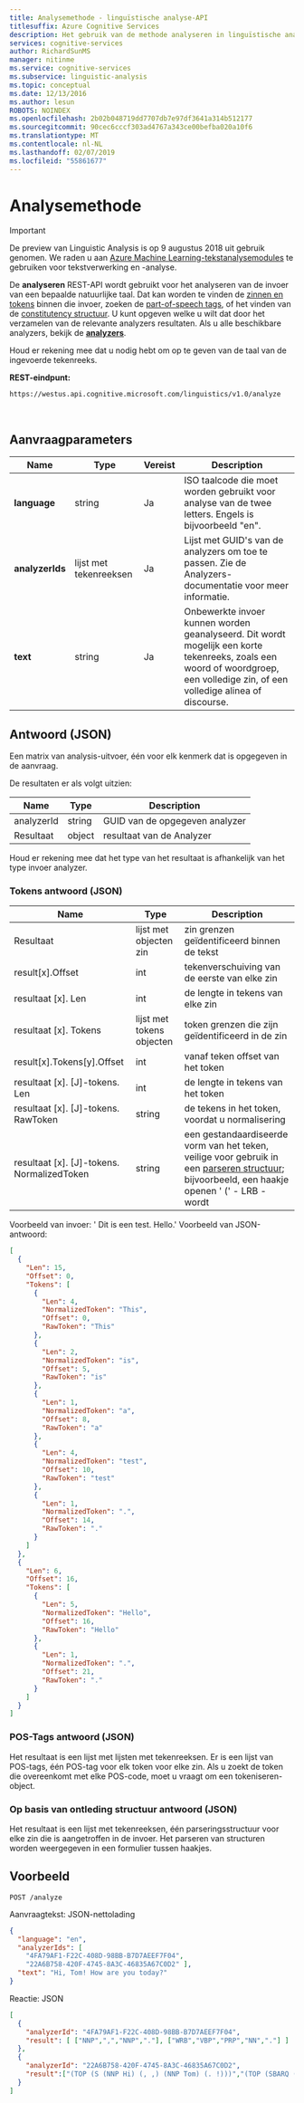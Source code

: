 ```yaml
---
title: Analysemethode - linguïstische analyse-API
titlesuffix: Azure Cognitive Services
description: Het gebruik van de methode analyseren in linguïstische analyse-API voor het analyseren van bepaalde invoer van natuurlijke taal.
services: cognitive-services
author: RichardSunMS
manager: nitinme
ms.service: cognitive-services
ms.subservice: linguistic-analysis
ms.topic: conceptual
ms.date: 12/13/2016
ms.author: lesun
ROBOTS: NOINDEX
ms.openlocfilehash: 2b02b048719dd7707db7e97df3641a314b512177
ms.sourcegitcommit: 90cec6cccf303ad4767a343ce00befba020a10f6
ms.translationtype: MT
ms.contentlocale: nl-NL
ms.lasthandoff: 02/07/2019
ms.locfileid: "55861677"
---
```

# <a name="analyze-method"></a>Analysemethode

> [!IMPORTANT]
> De preview van Linguistic Analysis is op 9 augustus 2018 uit gebruik genomen. We raden u aan [Azure Machine Learning-tekstanalysemodules](https://docs.microsoft.com/azure/machine-learning/studio-module-reference/text-analytics) te gebruiken voor tekstverwerking en -analyse.

De **analyseren** REST-API wordt gebruikt voor het analyseren van de invoer van een bepaalde natuurlijke taal.
Dat kan worden te vinden de [zinnen en tokens](Sentences-and-Tokens.md) binnen die invoer, zoeken de [part-of-speech tags](POS-tagging.md), of het vinden van de [constitutency structuur](Constituency-Parsing.md).
U kunt opgeven welke u wilt dat door het verzamelen van de relevante analyzers resultaten.
Als u alle beschikbare analyzers, bekijk de  **[analyzers](AnalyzersMethod.md)**.

Houd er rekening mee dat u nodig hebt om op te geven van de taal van de ingevoerde tekenreeks.

**REST-eindpunt:**
```
https://westus.api.cognitive.microsoft.com/linguistics/v1.0/analyze
```
<br>

## <a name="request-parameters"></a>Aanvraagparameters

Name | Type | Vereist | Description
-----|-------|----------|------------
**language**    | string | Ja | ISO taalcode die moet worden gebruikt voor analyse van de twee letters. Engels is bijvoorbeeld "en".
**analyzerIds** | lijst met tekenreeksen | Ja | Lijst met GUID's van de analyzers om toe te passen. Zie de Analyzers-documentatie voor meer informatie.
**text**        | string | Ja | Onbewerkte invoer kunnen worden geanalyseerd. Dit wordt mogelijk een korte tekenreeks, zoals een woord of woordgroep, een volledige zin, of een volledige alinea of discourse.

## <a name="response-json"></a>Antwoord (JSON)

Een matrix van analysis-uitvoer, één voor elk kenmerk dat is opgegeven in de aanvraag.

De resultaten er als volgt uitzien:

Name | Type | Description
-----|------|--------------
analyzerId | string | GUID van de opgegeven analyzer
Resultaat | object | resultaat van de Analyzer

Houd er rekening mee dat het type van het resultaat is afhankelijk van het type invoer analyzer.

### <a name="tokens-response-json"></a>Tokens antwoord (JSON)

Name | Type | Description
-----|------|-------------
Resultaat | lijst met objecten zin | zin grenzen geïdentificeerd binnen de tekst |
result[x].Offset | int | tekenverschuiving van de eerste van elke zin |
resultaat [x]. Len | int | de lengte in tekens van elke zin |
resultaat [x]. Tokens | lijst met tokens objecten | token grenzen die zijn geïdentificeerd in de zin |
result[x].Tokens[y].Offset | int | vanaf teken offset van het token |
resultaat [x]. [J]-tokens. Len | int | de lengte in tekens van het token |
resultaat [x]. [J]-tokens. RawToken | string | de tekens in het token, voordat u normalisering |
resultaat [x]. [J]-tokens. NormalizedToken | string | een gestandaardiseerde vorm van het teken, veilige voor gebruik in een [parseren structuur](Constituency-Parsing.md); bijvoorbeeld, een haakje openen ' (' - LRB - wordt |

Voorbeeld van invoer: ' Dit is een test. Hello.'
Voorbeeld van JSON-antwoord:
```json
[
  {
    "Len": 15,
    "Offset": 0,
    "Tokens": [
      {
        "Len": 4,
        "NormalizedToken": "This",
        "Offset": 0,
        "RawToken": "This"
      },
      {
        "Len": 2,
        "NormalizedToken": "is",
        "Offset": 5,
        "RawToken": "is"
      },
      {
        "Len": 1,
        "NormalizedToken": "a",
        "Offset": 8,
        "RawToken": "a"
      },
      {
        "Len": 4,
        "NormalizedToken": "test",
        "Offset": 10,
        "RawToken": "test"
      },
      {
        "Len": 1,
        "NormalizedToken": ".",
        "Offset": 14,
        "RawToken": "."
      }
    ]
  },
  {
    "Len": 6,
    "Offset": 16,
    "Tokens": [
      {
        "Len": 5,
        "NormalizedToken": "Hello",
        "Offset": 16,
        "RawToken": "Hello"
      },
      {
        "Len": 1,
        "NormalizedToken": ".",
        "Offset": 21,
        "RawToken": "."
      }
    ]
  }
]
```


### <a name="pos-tags-response-json"></a>POS-Tags antwoord (JSON)

Het resultaat is een lijst met lijsten met tekenreeksen.
Er is een lijst van POS-tags, één POS-tag voor elk token voor elke zin.
Als u zoekt de token die overeenkomt met elke POS-code, moet u vraagt om een tokeniseren-object.

### <a name="constituency-tree-response-json"></a>Op basis van ontleding structuur antwoord (JSON)

Het resultaat is een lijst met tekenreeksen, één parseringsstructuur voor elke zin die is aangetroffen in de invoer.
Het parseren van structuren worden weergegeven in een formulier tussen haakjes.

## <a name="example"></a>Voorbeeld

`POST /analyze`

Aanvraagtekst: JSON-nettolading
```json
{
  "language": "en",
  "analyzerIds": [
    "4FA79AF1-F22C-408D-98BB-B7D7AEEF7F04",
    "22A6B758-420F-4745-8A3C-46835A67C0D2" ],
  "text": "Hi, Tom! How are you today?"
}
```

Reactie: JSON
```json
[
  {
    "analyzerId": "4FA79AF1-F22C-408D-98BB-B7D7AEEF7F04",
    "result": [ ["NNP",",","NNP","."], ["WRB","VBP","PRP","NN","."] ]
  },
  {
    "analyzerId": "22A6B758-420F-4745-8A3C-46835A67C0D2",
    "result":["(TOP (S (NNP Hi) (, ,) (NNP Tom) (. !)))","(TOP (SBARQ (WHADVP (WRB How)) (SQ (VP (VBP are)) (NP (PRP you)) (NN today) (. ?))))"]
  }
]
```
